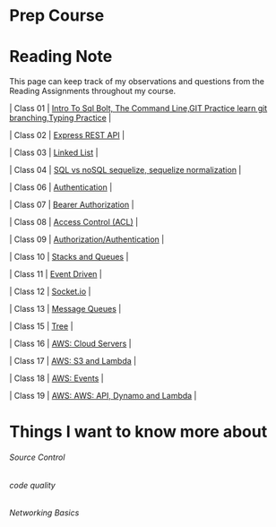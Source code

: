 # Prep Course

# Reading Note

This page can keep track of my observations and questions from the Reading Assignments throughout my course.

| Class 01 | [Intro To Sql Bolt, The Command Line,GIT Practice learn git branching,Typing Practice](./Day01/README.md) |

| Class 02 | [Express REST API](./Day02/README.md) |

| Class 03 | [Linked List](./Day03/README.MD) |

| Class 04 | [SQL vs noSQL sequelize, sequelize normalization](./Day04/README.md) |

| Class 06 | [Authentication](./Day06/README.md) |

| Class 07 | [Bearer Authorization](./Day07/README.md) |

| Class 08 | [Access Control (ACL)](./Day08/README.md) |

| Class 09 | [Authorization/Authentication](./Day09/README.md) |

| Class 10 | [Stacks and Queues](./Day10/README.md) |

| Class 11 | [Event Driven](./Day11/README.md) |

| Class 12 | [Socket.io](./Day12/README.md) |

| Class 13 | [Message Queues](./Day13/README.md) |

| Class 15 | [Tree](./Day15/readme.md) |

| Class 16 | [AWS: Cloud Servers](./Day16/readme.md) |

| Class 17 | [AWS: S3 and Lambda](./Day17/readme.md) |

| Class 18 | [AWS: Events](./Day18/readme.md) |

| Class 19 | [AWS: AWS: API, Dynamo and Lambda](./Day19/readme.md) |

# Things I want to know more about

###### Source Control

###### code quality

###### Networking Basics
